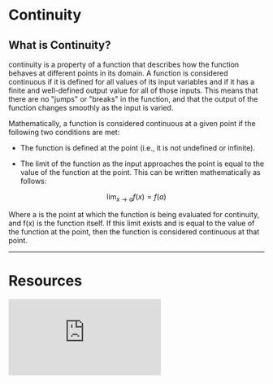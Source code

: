 # Continuity

## What is Continuity?

continuity is a property of a function that describes how the function behaves at different points in its domain. A function is considered continuous if it is defined for all values of its input variables and if it has a finite and well-defined output value for all of those inputs. This means that there are no "jumps" or "breaks" in the function, and that the output of the function changes smoothly as the input is varied.

Mathematically, a function is considered continuous at a given point if the following two conditions are met:

- The function is defined at the point (i.e., it is not undefined or infinite).

- The limit of the function as the input approaches the point is equal to the value of the function at the point. This can be written mathematically as follows:

$$
\lim_{x \to a} f(x) = f(a)
$$

Where a is the point at which the function is being evaluated for continuity, and f(x) is the function itself. If this limit exists and is equal to the value of the function at the point, then the function is considered continuous at that point.

---

# Resources

<div class="videoWrapper">
<iframe src="https://www.youtube-nocookie.com/embed/joewRl1CTL8" title="YouTube video player" frameborder="0" allow="accelerometer; autoplay; clipboard-write; encrypted-media; gyroscope; picture-in-picture" allowfullscreen></iframe>
</div>